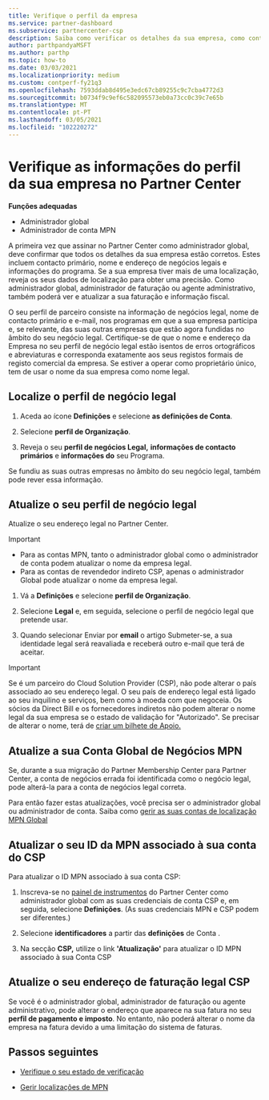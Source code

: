 ```yaml
---
title: Verifique o perfil da empresa
ms.service: partner-dashboard
ms.subservice: partnercenter-csp
description: Saiba como verificar os detalhes da sua empresa, como contacto primário, endereço e informações do programa. Também pode atualizar os seus endereços legais e de faturação.
author: parthpandyaMSFT
ms.author: parthp
ms.topic: how-to
ms.date: 03/03/2021
ms.localizationpriority: medium
ms.custom: contperf-fy21q3
ms.openlocfilehash: 7593ddab8d495e3edc67cb89255c9c7cba4772d3
ms.sourcegitcommit: b0734f9c9ef6c582095573eb0a73cc0c39c7e65b
ms.translationtype: MT
ms.contentlocale: pt-PT
ms.lasthandoff: 03/05/2021
ms.locfileid: "102220272"
---
```

# <a name="verify-your-company-profile-information-in-partner-center"></a>Verifique as informações do perfil da sua empresa no Partner Center

**Funções adequadas**

- Administrador global
- Administrador de conta MPN

A primeira vez que assinar no Partner Center como administrador global, deve confirmar que todos os detalhes da sua empresa estão corretos. Estes incluem contacto primário, nome e endereço de negócios legais e informações do programa. Se a sua empresa tiver mais de uma localização, reveja os seus dados de localização para obter uma precisão. Como administrador global, administrador de faturação ou agente administrativo, também poderá ver e atualizar a sua faturação e informação fiscal.

O seu perfil de parceiro consiste na informação de negócios legal, nome de contacto primário e e-mail, nos programas em que a sua empresa participa e, se relevante, das suas outras empresas que estão agora fundidas no âmbito do seu negócio legal. Certifique-se de que o nome e endereço da Empresa no seu perfil de negócio legal estão isentos de erros ortográficos e abreviaturas e corresponda exatamente aos seus registos formais de registo comercial da empresa. Se estiver a operar como proprietário único, tem de usar o nome da sua empresa como nome legal.



## <a name="locate-the-legal-business-profile"></a>Localize o perfil de negócio legal

1. Aceda ao ícone **Definições** e selecione **as definições de Conta**.
 
1. Selecione **perfil de Organização**. 

2. Reveja o seu **perfil de negócios Legal,** **informações de contacto primários** e **informações do** seu Programa.

Se fundiu as suas outras empresas no âmbito do seu negócio legal, também pode rever essa informação. 

## <a name="update-your-legal-business-profile"></a>Atualize o seu perfil de negócio legal

Atualize o seu endereço legal no Partner Center.

>[!Important]
>- Para as contas MPN, tanto o administrador global como o administrador de conta podem atualizar o nome da empresa legal.
>- Para as contas de revendedor indireto CSP, apenas o administrador Global pode atualizar o nome da empresa legal. 

1. Vá a **Definições** e selecione **perfil de Organização**.

2. Selecione **Legal**  e, em seguida, selecione o perfil de negócio legal que pretende usar.
 
1. Quando selecionar Enviar por **email** o artigo Submeter-se, a sua identidade legal será reavaliada e receberá outro e-mail que terá de aceitar.

>[!Important]
>Se é um parceiro do Cloud Solution Provider (CSP), não pode alterar o país associado ao seu endereço legal. O seu país de endereço legal está ligado ao seu inquilino e serviços, bem como à moeda com que negoceia. Os sócios da Direct Bill e os fornecedores indiretos não podem alterar o nome legal da sua empresa se o estado de validação for "Autorizado". Se precisar de alterar o nome, terá de [criar um bilhete de Apoio.](https://partner.microsoft.com/dashboard/support/servicerequests/create?stage=2&topicid=eb74583c-61b3-2124-bffc-00920e0ae772)


## <a name="update-your-mpn-global-business-account"></a>Atualize a sua Conta Global de Negócios MPN

Se, durante a sua migração do Partner Membership Center para Partner Center, a conta de negócios errada foi identificada como o negócio legal, pode alterá-la para a conta de negócios legal correta.

Para então fazer estas atualizações, você precisa ser o administrador global ou administrador de conta. Saiba como [gerir as suas contas de localização MPN Global](manage-locations.md)


## <a name="update-your-mpn-id-associated-with-your-csp-account"></a>Atualizar o seu ID da MPN associado à sua conta do CSP

Para atualizar o ID MPN associado à sua conta CSP:

1. Inscreva-se no [painel de instrumentos](https://partner.microsoft.com/dashboard/home) do Partner Center como administrador global com as suas credenciais de conta CSP e, em seguida, selecione **Definições**. (As suas credenciais MPN e CSP podem ser diferentes.)
 
1. Selecione **identificadores** a partir das **definições** de Conta .

1. Na secção **CSP,** utilize o link **'Atualização'** para atualizar o ID MPN associado à sua Conta CSP 


## <a name="update-your-csp-legal-billing-address"></a>Atualize o seu endereço de faturação legal CSP

Se você é o administrador global, administrador de faturação ou agente administrativo, pode alterar o endereço que aparece na sua fatura no seu **perfil de pagamento e imposto**. No entanto, não poderá alterar o nome da empresa na fatura devido a uma limitação do sistema de faturas.



## <a name="next-steps"></a>Passos seguintes

- [Verifique o seu estado de verificação](verification-responses.md)

- [Gerir localizações de MPN](manage-locations.md)
